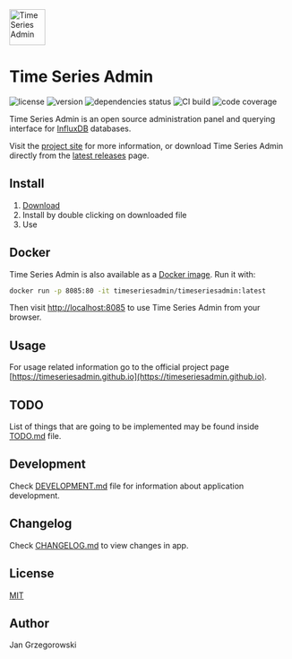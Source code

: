 <img src="https://timeseriesadmin.github.io/favicon.svg" alt="Time Series Admin" width="64" height="64" />

# Time Series Admin

![license](https://img.shields.io/github/license/timeseriesadmin/timeseriesadmin.svg)
![version](https://img.shields.io/github/release/timeseriesadmin/timeseriesadmin.svg)
![dependencies status](https://img.shields.io/david/timeseriesadmin/timeseriesadmin.svg)
![CI build](https://img.shields.io/circleci/project/github/timeseriesadmin/timeseriesadmin/master.svg)
![code coverage](https://img.shields.io/codecov/c/github/timeseriesadmin/timeseriesadmin.svg)

Time Series Admin is an open source administration panel and querying interface for [InfluxDB](https://www.influxdata.com/time-series-platform/influxdb/) databases.

Visit the [project site](https://timeseriesadmin.github.io/) for more information, or download Time Series Admin directly from the [latest releases](https://github.com/timeseriesadmin/timeseriesadmin/releases/latest/) page.

## Install

1. [Download](https://timeseriesadmin.github.io/#download)
2. Install by double clicking on downloaded file
3. Use

## Docker

Time Series Admin is also available as a [Docker image](https://hub.docker.com/r/timeseriesadmin/timeseriesadmin/).
Run it with:

```bash
docker run -p 8085:80 -it timeseriesadmin/timeseriesadmin:latest
```

Then visit [http://localhost:8085](http://localhost:8085) to use Time Series Admin from your browser.

## Usage

For usage related information go to the official project page [https://timeseriesadmin.github.io](https://timeseriesadmin.github.io).

## TODO

List of things that are going to be implemented may be found inside [TODO.md](./TODO.md) file.

## Development

Check [DEVELOPMENT.md](./DEVELOPMENT.md) file for information about application development.

## Changelog

Check [CHANGELOG.md](./CHANGELOG.md) to view changes in app.

## License

[MIT](./LICENSE)

## Author

Jan Grzegorowski
